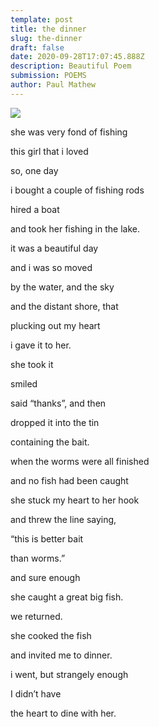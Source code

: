 ```yaml
---
template: post
title: the dinner
slug: the-dinner
draft: false
date: 2020-09-28T17:07:45.888Z
description: Beautiful Poem
submission: POEMS
author: Paul Mathew
---
```

![](/media/d2q6p1601467488.jpg)

she was very fond of fishing

this girl that i loved

so, one day

i bought a couple of fishing rods

hired a boat

and took her fishing in the lake.

it was a beautiful day

and i was so moved

by the water, and the sky

and the distant shore, that

plucking out my heart

i gave it to her.

she took it

smiled

said “thanks”, and then

dropped it into the tin

containing the bait.

when the worms were all finished

and no fish had been caught

she stuck my heart to her hook

and threw the line saying,

“this is better bait

than worms.”

and sure enough

she caught a great big fish.

we returned.

she cooked the fish

and invited me to dinner.

i went, but strangely enough

I didn’t have

the heart to dine with her.

<!--EndFragment-->